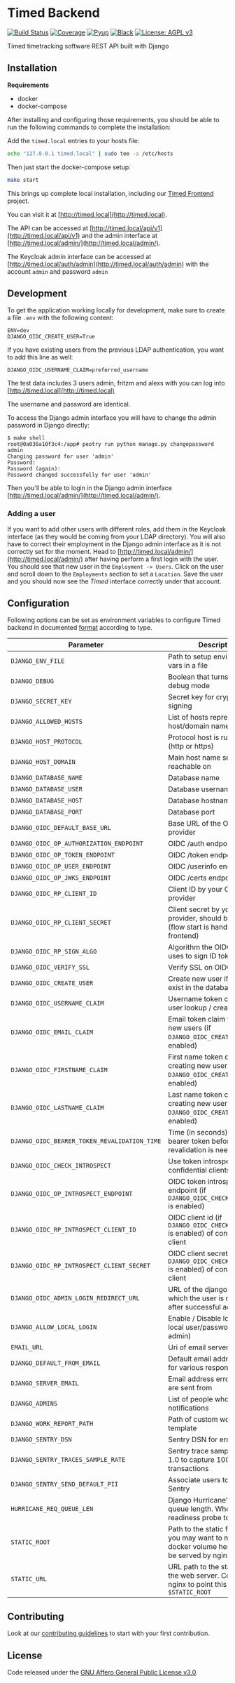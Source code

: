 # Timed Backend

[![Build Status](https://github.com/adfinis/timed-backend/workflows/Test/badge.svg)](https://github.com/adfinis/timed-backend/actions?query=workflow%3A%22Test%22)
[![Coverage](https://img.shields.io/badge/coverage-100%25-brightgreen.svg)](https://github.com/adfinis/timed-backend/blob/master/setup.cfg)
[![Pyup](https://pyup.io/repos/github/adfinis/timed-backend/shield.svg)](https://pyup.io/account/repos/github/adfinis/timed-backend/)
[![Black](https://img.shields.io/badge/code%20style-black-000000.svg)](https://github.com/adfinis/timed-backend)
[![License: AGPL v3](https://img.shields.io/badge/License-AGPL%20v3-blue.svg)](https://www.gnu.org/licenses/agpl-3.0)

Timed timetracking software REST API built with Django

## Installation

**Requirements**

- docker
- docker-compose

After installing and configuring those requirements, you should be able to run the following
commands to complete the installation:

Add the `timed.local` entries to your hosts file:
```bash
echo "127.0.0.1 timed.local" | sudo tee -a /etc/hosts
```

Then just start the docker-compose setup:
```bash
make start
```

This brings up complete local installation, including our [Timed Frontend](https://github.com/adfinis/timed-frontend) project.

You can visit it at [http://timed.local](http://timed.local).

The API can be accessed at [http://timed.local/api/v1](http://timed.local/api/v1) and the admin interface at [http://timed.local/admin/](http://timed.local/admin/).

The Keycloak admin interface can be accessed at [http://timed.local/auth/admin](http://timed.local/auth/admin) with the account `admin` and password `admin`

## Development

To get the application working locally for development, make sure to create a file `.env` with the following content:

```
ENV=dev
DJANGO_OIDC_CREATE_USER=True
```

If you have existing users from the previous LDAP authentication, you want to add this line as well:

```
DJANGO_OIDC_USERNAME_CLAIM=preferred_username
```

The test data includes 3 users admin, fritzm and alexs with you can log into [http://timed.local](http://timed.local)

The username and password are identical.

To access the Django admin interface you will have to change the admin password in Django directly:

```console
$ make shell
root@0a036a10f3c4:/app# peotry run python manage.py changepassword admin
Changing password for user 'admin'
Password: 
Password (again): 
Password changed successfully for user 'admin'
```

Then you'll be able to login in the Django admin interface [http://timed.local/admin/](http://timed.local/admin/).


### Adding a user

If you want to add other users with different roles, add them in the Keycloak interface (as they would be coming from your LDAP directory).
You will also have to correct their employment in the Django admin interface as it is not correctly set for the moment.
Head to [http://timed.local/admin/](http://timed.local/admin/) after having perform a first login with the user.
You should see that new user in the `Employment -> Users`.
Click on the user and scroll down to the `Employments` section to set a `Location`.
Save the user and you should now see the _Timed_ interface correctly under that account.

## Configuration

Following options can be set as environment variables to configure Timed backend in documented [format](https://github.com/joke2k/django-environ#supported-types)
according to type.

| Parameter                                    | Description                                                                                           | Default                                                      |
|----------------------------------------------|-------------------------------------------------------------------------------------------------------|--------------------------------------------------------------|
| `DJANGO_ENV_FILE`                            | Path to setup environment vars in a file                                                              | .env                                                         |
| `DJANGO_DEBUG`                               | Boolean that turns on/off debug mode                                                                  | False                                                        |
| `DJANGO_SECRET_KEY`                          | Secret key for cryptographic signing                                                                  | not set (required)                                           |
| `DJANGO_ALLOWED_HOSTS`                       | List of hosts representing the host/domain names                                                      | not set (required)                                           |
| `DJANGO_HOST_PROTOCOL`                       | Protocol host is running on (http or https)                                                           | http                                                         |
| `DJANGO_HOST_DOMAIN`                         | Main host name server is reachable on                                                                 | not set (required)                                           |
| `DJANGO_DATABASE_NAME`                       | Database name                                                                                         | timed                                                        |
| `DJANGO_DATABASE_USER`                       | Database username                                                                                     | timed                                                        |
| `DJANGO_DATABASE_HOST`                       | Database hostname                                                                                     | localhost                                                    |
| `DJANGO_DATABASE_PORT`                       | Database port                                                                                         | 5432                                                         |
| `DJANGO_OIDC_DEFAULT_BASE_URL`               | Base URL of the OIDC provider                                                                         | http://timed.local/auth/realms/timed/protocol/openid-connect |
| `DJANGO_OIDC_OP_AUTHORIZATION_ENDPOINT`      | OIDC /auth endpoint                                                                                   | {`DJANGO_OIDC_DEFAULT_BASE_URL`}/auth                        |
| `DJANGO_OIDC_OP_TOKEN_ENDPOINT`              | OIDC /token endpoint                                                                                  | {`DJANGO_OIDC_DEFAULT_BASE_URL`}/token                       |
| `DJANGO_OIDC_OP_USER_ENDPOINT`               | OIDC /userinfo endpoint                                                                               | {`DJANGO_OIDC_DEFAULT_BASE_URL`}/userinfo                    |
| `DJANGO_OIDC_OP_JWKS_ENDPOINT`               | OIDC /certs endpoint                                                                                  | {`DJANGO_OIDC_DEFAULT_BASE_URL`}/certs                       |
| `DJANGO_OIDC_RP_CLIENT_ID`                   | Client ID by your OIDC provider                                                                       | timed-public                                                 |
| `DJANGO_OIDC_RP_CLIENT_SECRET`               | Client secret by your OIDC provider, should be None (flow start is handled by frontend)               | not set                                                      |
| `DJANGO_OIDC_RP_SIGN_ALGO`                   | Algorithm the OIDC provider uses to sign ID tokens                                                    | RS256                                                        |
| `DJANGO_OIDC_VERIFY_SSL`                     | Verify SSL on OIDC request                                                                            | dev: False, prod: True                                       |
| `DJANGO_OIDC_CREATE_USER`                    | Create new user if it doesn't exist in the database                                                   | False                                                        |
| `DJANGO_OIDC_USERNAME_CLAIM`                 | Username token claim for user lookup / creation                                                       | sub                                                          |
| `DJANGO_OIDC_EMAIL_CLAIM`                    | Email token claim for creating new users (if `DJANGO_OIDC_CREATE_USER` is enabled)                    | email                                                        |
| `DJANGO_OIDC_FIRSTNAME_CLAIM`                | First name token claim for creating new users (if `DJANGO_OIDC_CREATE_USER` is enabled)               | given_name                                                   |
| `DJANGO_OIDC_LASTNAME_CLAIM`                 | Last name token claim for creating new users (if `DJANGO_OIDC_CREATE_USER` is enabled)                | family_name                                                  |
| `DJANGO_OIDC_BEARER_TOKEN_REVALIDATION_TIME` | Time (in seconds) to cache a bearer token before revalidation is needed                               | 60                                                           |
| `DJANGO_OIDC_CHECK_INTROSPECT`               | Use token introspection for confidential clients                                                      | True                                                         |
| `DJANGO_OIDC_OP_INTROSPECT_ENDPOINT`         | OIDC token introspection endpoint (if `DJANGO_OIDC_CHECK_INTROSPECT` is enabled)                      | {`DJANGO_OIDC_DEFAULT_BASE_URL`}/token/introspect            |
| `DJANGO_OIDC_RP_INTROSPECT_CLIENT_ID`        | OIDC client id (if `DJANGO_OIDC_CHECK_INTROSPECT` is enabled) of confidential client                  | timed-confidential                                           |
| `DJANGO_OIDC_RP_INTROSPECT_CLIENT_SECRET`    | OIDC client secret (if `DJANGO_OIDC_CHECK_INTROSPECT` is enabled) of confidential client              | not set                                                      |
| `DJANGO_OIDC_ADMIN_LOGIN_REDIRECT_URL`       | URL of the django-admin, to which the user is redirected after successful admin login                 | dev: http://timed.local/admin/, prod: not set                |
| `DJANGO_ALLOW_LOCAL_LOGIN`                   | Enable / Disable login with local user/password (in admin)                                            | True                                                         |
| `EMAIL_URL`                                  | Uri of email server                                                                                   | smtp://localhost:25                                          |
| `DJANGO_DEFAULT_FROM_EMAIL`                  | Default email address to use for various responses                                                    | webmaster@localhost                                          |
| `DJANGO_SERVER_EMAIL`                        | Email address error messages are sent from                                                            | root@localhost                                               |
| `DJANGO_ADMINS`                              | List of people who get error notifications                                                            | not set                                                      |
| `DJANGO_WORK_REPORT_PATH`                    | Path of custom work report template                                                                   | not set                                                      |
| `DJANGO_SENTRY_DSN`                          | Sentry DSN for error reporting                                                                        | not set, set to enable Sentry integration                    |
| `DJANGO_SENTRY_TRACES_SAMPLE_RATE`           | Sentry trace sample rate, Set 1.0 to capture 100% of transactions                                     | 1.0                                                          |
| `DJANGO_SENTRY_SEND_DEFAULT_PII`             | Associate users to errors in Sentry                                                                   | True                                                         |
| `HURRICANE_REQ_QUEUE_LEN`                    | Django Hurricane's request queue length. When full, the readiness probe toggles                       | 250                                                          |
| `STATIC_ROOT`                                | Path to the static files. In prod, you may want to mount a docker volume here, so it can be served by nginx | `/app/static`                                                |
| `STATIC_URL`                                 | URL path to the static files on the web server. Configure nginx to point this to `$STATIC_ROOT`       | `/static`                                                    |

## Contributing

Look at our [contributing guidelines](CONTRIBUTING.md) to start with your first contribution.

## License

Code released under the [GNU Affero General Public License v3.0](LICENSE).
